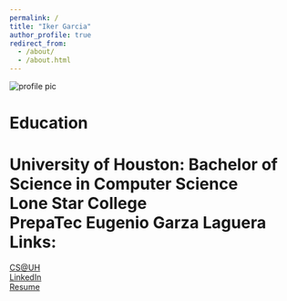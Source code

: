 ```yaml
---
permalink: /
title: "Iker Garcia"
author_profile: true
redirect_from: 
  - /about/
  - /about.html
---
```

![profile pic](https://gitpage4353.github.io/images/pic.jpeg "profile pic")

Education
======
University of Houston: Bachelor of Science in Computer Science  
Lone Star College  
PrepaTec Eugenio Garza Laguera  
Links:
======
[CS@UH](https://cs.uh.edu)  
[LinkedIn](https://www.linkedin.com/in/iker-garcia-0505b31b5/)  
[Resume](https://gitpage4353.github.io/files/CV_IkerGarcia_2025.pdf)  

